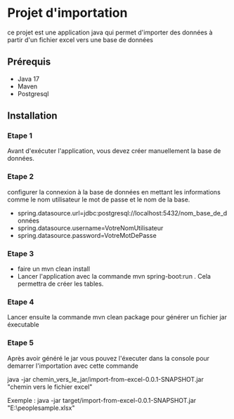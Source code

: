 # Projet d'importation 
ce projet est une application java qui permet d'importer des données à partir d'un fichier excel vers une base de données

## Prérequis
- Java 17
- Maven
- Postgresql


## Installation

### Etape 1
Avant d'exécuter l'application, vous devez créer manuellement la base de données.

### Etape 2
configurer la connexion à la base de données en mettant les informations comme  le nom utilisateur le mot de passe  et le nom de la base.

- spring.datasource.url=jdbc:postgresql://localhost:5432/nom_base_de_données
- spring.datasource.username=VotreNomUtilisateur
- spring.datasource.password=VotreMotDePasse

### Etape 3
- faire un mvn clean install
- Lancer l'application avec la commande mvn spring-boot:run . Cela permettra de créer les tables.

### Etape 4
Lancer ensuite la commande mvn clean package pour générer un fichier jar éxecutable

### Etape 5
Après avoir généré le jar vous pouvez l'éxecuter dans la console  pour demarrer l'importation avec cette commande

java -jar chemin_vers_le_jar/import-from-excel-0.0.1-SNAPSHOT.jar   "chemin vers le fichier excel" 

Exemple : java -jar target/import-from-excel-0.0.1-SNAPSHOT.jar "E:\peoplesample.xlsx"  